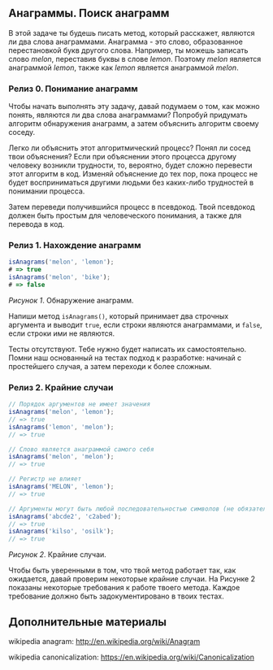 ## Анаграммы. Поиск анаграмм

В этой задаче ты будешь писать метод, который расскажет, являются ли два слова анаграммами.  Анаграмма - это слово, образованное перестановкой букв другого слова. Например, ты можешь записать слово *melon*, переставив буквы в слове *lemon*. Поэтому *melon* является анаграммой *lemon*, также как *lemon* является анаграммой *melon*.

### Релиз 0. Понимание анаграмм

Чтобы начать выполнять эту задачу, давай подумаем о том, как можно понять, являются ли два слова анаграммами? Попробуй придумать алгоритм обнаружения анаграмм, а затем объяснить алгоритм своему соседу.

Легко ли объяснить этот алгоритмический процесс? Понял ли сосед твои объяснения? Если при объяснении этого процесса другому человеку возникли трудности, то, вероятно, будет сложно перевести этот алгоритм в код. Изменяй объяснение до тех пор, пока процесс не будет восприниматься другими людьми без каких-либо трудностей в понимании процесса.

Затем переведи получившийся процесс в псевдокод. Твой псевдокод должен быть простым для человеческого понимания, а также для перевода в код.

### Релиз 1. Нахождение анаграмм
 
```javascript
isAnagrams('melon', 'lemon');
# => true
isAnagrams('melon', 'bike');
# => false
```
*Рисунок 1*. Обнаружение анаграмм.

Напиши метод `isAnagrams()`, который принимает два строчных аргумента и выводит `true`, если строки являются анаграммами, и `false`, если строки ими не являются.

Тесты отсутствуют. Тебе нужно будет написать их самостоятельно. Помни наш основанный на тестах подход к разработке: начинай с простейшего случая, а затем переходи к более сложным.

### Релиз 2. Крайние случаи

```javascript
// Порядок аргументов не имеет значения
isAnagrams('melon', 'lemon');
// => true
isAnagrams('lemon', 'melon');
// => true

// Слово является анаграммой самого себя
isAnagrams('melon', 'melon');
// => true

// Регистр не влияет
isAnagrams('MELON', 'lemon');
// => true

// Аргументы могут быть любой последовательностью символов (не обязательно - слова)
isAnagrams('abcde2', 'c2abed');
// => true
isAnagrams('kilso', 'osilk');
// => true
```

*Рисунок 2*. Крайние случаи.

Чтобы быть уверенными в том, что твой метод работает так, как ожидается, давай проверим некоторые крайние случаи. На Рисунке 2 показаны некоторые требования к работе твоего метода. Каждое требование должно быть задокументировано в твоих тестах.


## Дополнительные материалы

wikipedia anagram: http://en.wikipedia.org/wiki/Anagram

wikipedia canonicalization: https://en.wikipedia.org/wiki/Canonicalization

